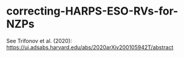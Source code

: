 # correcting-HARPS-ESO-RVs-for-NZPs
See Trifonov et al. (2020): https://ui.adsabs.harvard.edu/abs/2020arXiv200105942T/abstract
